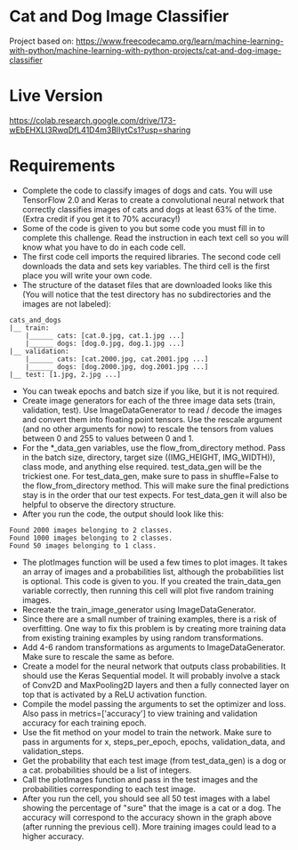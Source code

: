 # Cat and Dog Image Classifier

Project based on: https://www.freecodecamp.org/learn/machine-learning-with-python/machine-learning-with-python-projects/cat-and-dog-image-classifier

# Live Version

https://colab.research.google.com/drive/173-wEbEHXLI3RwqDfL41D4m3BlIytCs1?usp=sharing

# Requirements

- Complete the code to classify images of dogs and cats. You will use TensorFlow 2.0 and Keras to create a convolutional neural network that correctly classifies images of cats and dogs at least 63% of the time. (Extra credit if you get it to 70% accuracy!)
- Some of the code is given to you but some code you must fill in to complete this challenge. Read the instruction in each text cell so you will know what you have to do in each code cell.
- The first code cell imports the required libraries. The second code cell downloads the data and sets key variables. The third cell is the first place you will write your own code.
- The structure of the dataset files that are downloaded looks like this (You will notice that the test directory has no subdirectories and the images are not labeled):

```
cats_and_dogs
|__ train:
    |______ cats: [cat.0.jpg, cat.1.jpg ...]
    |______ dogs: [dog.0.jpg, dog.1.jpg ...]
|__ validation:
    |______ cats: [cat.2000.jpg, cat.2001.jpg ...]
    |______ dogs: [dog.2000.jpg, dog.2001.jpg ...]
|__ test: [1.jpg, 2.jpg ...]
```

- You can tweak epochs and batch size if you like, but it is not required.
- Create image generators for each of the three image data sets (train, validation, test). Use ImageDataGenerator to read / decode the images and convert them into floating point tensors. Use the rescale argument (and no other arguments for now) to rescale the tensors from values between 0 and 255 to values between 0 and 1.
- For the *_data_gen variables, use the flow_from_directory method. Pass in the batch size, directory, target size ((IMG_HEIGHT, IMG_WIDTH)), class mode, and anything else required. test_data_gen will be the trickiest one. For test_data_gen, make sure to pass in shuffle=False to the flow_from_directory method. This will make sure the final predictions stay is in the order that our test expects. For test_data_gen it will also be helpful to observe the directory structure.
- After you run the code, the output should look like this:

```
Found 2000 images belonging to 2 classes.
Found 1000 images belonging to 2 classes.
Found 50 images belonging to 1 class.
```

- The plotImages function will be used a few times to plot images. It takes an array of images and a probabilities list, although the probabilities list is optional. This code is given to you. If you created the train_data_gen variable correctly, then running this cell will plot five random training images.
- Recreate the train_image_generator using ImageDataGenerator.
- Since there are a small number of training examples, there is a risk of overfitting. One way to fix this problem is by creating more training data from existing training examples by using random transformations.
- Add 4-6 random transformations as arguments to ImageDataGenerator. Make sure to rescale the same as before.
- Create a model for the neural network that outputs class probabilities. It should use the Keras Sequential model. It will probably involve a stack of Conv2D and MaxPooling2D layers and then a fully connected layer on top that is activated by a ReLU activation function.
- Compile the model passing the arguments to set the optimizer and loss. Also pass in metrics=['accuracy'] to view training and validation accuracy for each training epoch.
- Use the fit method on your model to train the network. Make sure to pass in arguments for x, steps_per_epoch, epochs, validation_data, and validation_steps.
- Get the probability that each test image (from test_data_gen) is a dog or a cat. probabilities should be a list of integers.
- Call the plotImages function and pass in the test images and the probabilities corresponding to each test image.
- After you run the cell, you should see all 50 test images with a label showing the percentage of "sure" that the image is a cat or a dog. The accuracy will correspond to the accuracy shown in the graph above (after running the previous cell). More training images could lead to a higher accuracy.
